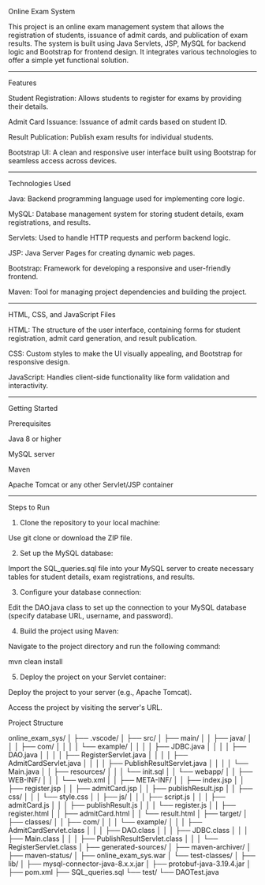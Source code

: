 Online Exam System

This project is an online exam management system that allows the registration of students, issuance of admit cards, and publication of exam results. The system is built using Java Servlets, JSP, MySQL for backend logic and Bootstrap for frontend design. It integrates various technologies to offer a simple yet functional solution.


---

Features

Student Registration: Allows students to register for exams by providing their details.

Admit Card Issuance: Issuance of admit cards based on student ID.

Result Publication: Publish exam results for individual students.

Bootstrap UI: A clean and responsive user interface built using Bootstrap for seamless access across devices.



---

Technologies Used

Java: Backend programming language used for implementing core logic.

MySQL: Database management system for storing student details, exam registrations, and results.

Servlets: Used to handle HTTP requests and perform backend logic.

JSP: Java Server Pages for creating dynamic web pages.

Bootstrap: Framework for developing a responsive and user-friendly frontend.

Maven: Tool for managing project dependencies and building the project.



---

HTML, CSS, and JavaScript Files

HTML: The structure of the user interface, containing forms for student registration, admit card generation, and result publication.

CSS: Custom styles to make the UI visually appealing, and Bootstrap for responsive design.

JavaScript: Handles client-side functionality like form validation and interactivity.



---

Getting Started

Prerequisites

Java 8 or higher

MySQL server

Maven

Apache Tomcat or any other Servlet/JSP container



---

Steps to Run

1. Clone the repository to your local machine:

Use git clone or download the ZIP file.



2. Set up the MySQL database:

Import the SQL_queries.sql file into your MySQL server to create necessary tables for student details, exam registrations, and results.



3. Configure your database connection:

Edit the DAO.java class to set up the connection to your MySQL database (specify database URL, username, and password).



4. Build the project using Maven:

Navigate to the project directory and run the following command:

mvn clean install



5. Deploy the project on your Servlet container:

Deploy the project to your server (e.g., Apache Tomcat).

Access the project by visiting the server's URL.


Project Structure

online_exam_sys/
│
├── .vscode/
│
├── src/
│   ├── main/
│   │   ├── java/
│   │   │   ├── com/
│   │   │   │   └── example/
│   │   │   │       ├── JDBC.java
│   │   │   │       ├── DAO.java
│   │   │   │       ├── RegisterServlet.java
│   │   │   │       ├── AdmitCardServlet.java
│   │   │   │       ├── PublishResultServlet.java
│   │   │   │       └── Main.java
│   │   ├── resources/
│   │   │   └── init.sql
│   │   └── webapp/
│   │       ├── WEB-INF/
│   │       │   └── web.xml
│   │       ├── META-INF/
│   │       ├── index.jsp
│   │       ├── register.jsp
│   │       ├── admitCard.jsp
│   │       ├── publishResult.jsp
│   │       ├── css/
│   │       │   └── style.css
│   │       ├── js/
│   │       │   ├── script.js
│   │       │   ├── admitCard.js
│   │       │   ├── publishResult.js
│   │       │   └── register.js
│   │       ├── register.html
│   │       ├── admitCard.html
│   │       └── result.html
│
├── target/
│   ├── classes/
│   │   ├── com/
│   │   │   └── example/
│   │   │       ├── AdmitCardServlet.class
│   │   │       ├── DAO.class
│   │   │       ├── JDBC.class
│   │   │       ├── Main.class
│   │   │       ├── PublishResultServlet.class
│   │   │       └── RegisterServlet.class
│   ├── generated-sources/
│   ├── maven-archiver/
│   ├── maven-status/
│   ├── online_exam_sys.war
│   └── test-classes/
│
├── lib/
│   ├── mysql-connector-java-8.x.x.jar
│   ├── protobuf-java-3.19.4.jar
│
├── pom.xml
├── SQL_queries.sql
└── test/
    └── DAOTest.java

